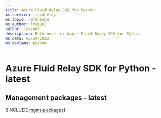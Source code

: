 ```yaml
---
title: Azure Fluid Relay SDK for Python
ms.service: fluidrelay
ms.topic: reference
ms.author: lmazuel
author: lmazuel
description: Reference for Azure Fluid Relay SDK for Python
ms.data: 08/24/2022
ms.devlang: python
---
```

# Azure Fluid Relay SDK for Python - latest

## Management packages - latest
[!INCLUDE [mgmt-packages](fluid-relay-mgmt-index.md)]